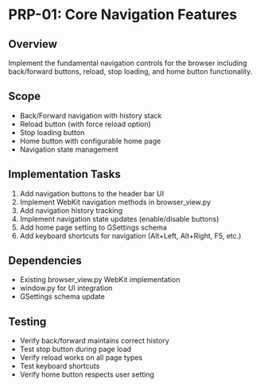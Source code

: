 # PRP-01: Core Navigation Features

## Overview
Implement the fundamental navigation controls for the browser including back/forward buttons, reload, stop loading, and home button functionality.

## Scope
- Back/Forward navigation with history stack
- Reload button (with force reload option)
- Stop loading button
- Home button with configurable home page
- Navigation state management

## Implementation Tasks
1. Add navigation buttons to the header bar UI
2. Implement WebKit navigation methods in browser_view.py
3. Add navigation history tracking
4. Implement navigation state updates (enable/disable buttons)
5. Add home page setting to GSettings schema
6. Add keyboard shortcuts for navigation (Alt+Left, Alt+Right, F5, etc.)

## Dependencies
- Existing browser_view.py WebKit implementation
- window.py for UI integration
- GSettings schema update

## Testing
- Verify back/forward maintains correct history
- Test stop button during page load
- Verify reload works on all page types
- Test keyboard shortcuts
- Verify home button respects user setting